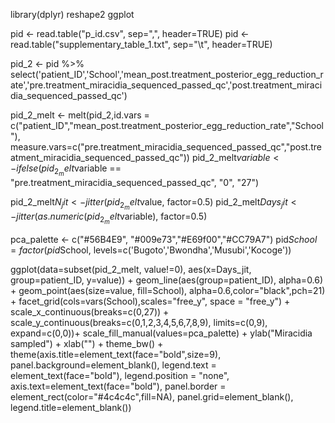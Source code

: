 library(dplyr)
reshape2 ggplot

pid <- read.table("p_id.csv", sep=",", header=TRUE)
pid <- read.table("supplementary_table_1.txt", sep="\t", header=TRUE)

pid_2 <- pid %>%
  select('patient_ID','School','mean_post.treatment_posterior_egg_reduction_rate','pre.treatment_miracidia_sequenced_passed_qc','post.treatment_miracidia_sequenced_passed_qc')

pid_2_melt <- melt(pid_2,id.vars = c("patient_ID","mean_post.treatment_posterior_egg_reduction_rate","School"), measure.vars=c("pre.treatment_miracidia_sequenced_passed_qc","post.treatment_miracidia_sequenced_passed_qc"))
pid_2_melt$variable <- ifelse(pid_2_melt$variable == "pre.treatment_miracidia_sequenced_passed_qc", "0", "27")

pid_2_melt$N_jit <- jitter(pid_2_melt$value, factor=0.5)
pid_2_melt$Days_jit <- jitter(as.numeric(pid_2_melt$variable), factor=0.5)

pca_palette <- c("#56B4E9", "#009e73","#E69f00","#CC79A7")
pid$School = factor(pid$School, levels=c('Bugoto','Bwondha','Musubi','Kocoge'))


ggplot(data=subset(pid_2_melt, value!=0), aes(x=Days_jit, group=patient_ID, y=value)) + 
  geom_line(aes(group=patient_ID), alpha=0.6) +
  geom_point(aes(size=value, fill=School), alpha=0.6,color="black",pch=21) +
  facet_grid(cols=vars(School),scales="free_y", space = "free_y") +
  scale_x_continuous(breaks=c(0,27)) +
  scale_y_continuous(breaks=c(0,1,2,3,4,5,6,7,8,9), limits=c(0,9), expand=c(0,0))+
  scale_fill_manual(values=pca_palette) +
  ylab("Miracidia sampled") +
  xlab("") +
  theme_bw() + theme(axis.title=element_text(face="bold",size=9),
                     panel.background=element_blank(),
                     legend.text = element_text(face="bold"),
                     legend.position = "none",
                     axis.text=element_text(face="bold"),
                     panel.border = element_rect(color="#4c4c4c",fill=NA),
                     panel.grid=element_blank(),
                     legend.title=element_blank())
